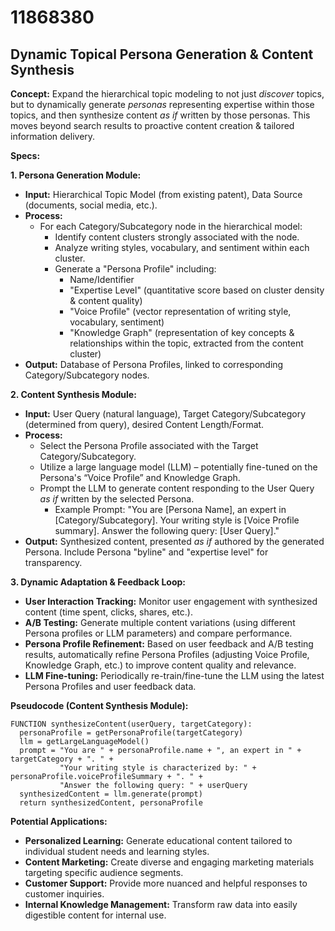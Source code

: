 # 11868380

## Dynamic Topical Persona Generation & Content Synthesis

**Concept:** Expand the hierarchical topic modeling to not just *discover* topics, but to dynamically generate *personas* representing expertise within those topics, and then synthesize content *as if* written by those personas. This moves beyond search results to proactive content creation & tailored information delivery.

**Specs:**

**1. Persona Generation Module:**

*   **Input:** Hierarchical Topic Model (from existing patent), Data Source (documents, social media, etc.).
*   **Process:**
    *   For each Category/Subcategory node in the hierarchical model:
        *   Identify content clusters strongly associated with the node.
        *   Analyze writing styles, vocabulary, and sentiment within each cluster.
        *   Generate a "Persona Profile" including:
            *   Name/Identifier
            *   "Expertise Level" (quantitative score based on cluster density & content quality)
            *   "Voice Profile" (vector representation of writing style, vocabulary, sentiment)
            *   "Knowledge Graph" (representation of key concepts & relationships within the topic, extracted from the content cluster)
*   **Output:** Database of Persona Profiles, linked to corresponding Category/Subcategory nodes.

**2. Content Synthesis Module:**

*   **Input:** User Query (natural language), Target Category/Subcategory (determined from query), desired Content Length/Format.
*   **Process:**
    *   Select the Persona Profile associated with the Target Category/Subcategory.
    *   Utilize a large language model (LLM) – potentially fine-tuned on the Persona's “Voice Profile” and Knowledge Graph.
    *   Prompt the LLM to generate content responding to the User Query *as if* written by the selected Persona.
        *   Example Prompt: "You are [Persona Name], an expert in [Category/Subcategory]. Your writing style is [Voice Profile summary]. Answer the following query: [User Query]."
*   **Output:** Synthesized content, presented *as if* authored by the generated Persona.  Include Persona "byline" and "expertise level" for transparency.

**3. Dynamic Adaptation & Feedback Loop:**

*   **User Interaction Tracking:** Monitor user engagement with synthesized content (time spent, clicks, shares, etc.).
*   **A/B Testing:**  Generate multiple content variations (using different Persona profiles or LLM parameters) and compare performance.
*   **Persona Profile Refinement:**  Based on user feedback and A/B testing results, automatically refine Persona Profiles (adjusting Voice Profile, Knowledge Graph, etc.) to improve content quality and relevance.
*   **LLM Fine-tuning:** Periodically re-train/fine-tune the LLM using the latest Persona Profiles and user feedback data.

**Pseudocode (Content Synthesis Module):**

```
FUNCTION synthesizeContent(userQuery, targetCategory):
  personaProfile = getPersonaProfile(targetCategory)
  llm = getLargeLanguageModel()
  prompt = "You are " + personaProfile.name + ", an expert in " + targetCategory + ". " +
           "Your writing style is characterized by: " + personaProfile.voiceProfileSummary + ". " +
           "Answer the following query: " + userQuery
  synthesizedContent = llm.generate(prompt)
  return synthesizedContent, personaProfile
```

**Potential Applications:**

*   **Personalized Learning:** Generate educational content tailored to individual student needs and learning styles.
*   **Content Marketing:** Create diverse and engaging marketing materials targeting specific audience segments.
*   **Customer Support:**  Provide more nuanced and helpful responses to customer inquiries.
*   **Internal Knowledge Management:**  Transform raw data into easily digestible content for internal use.